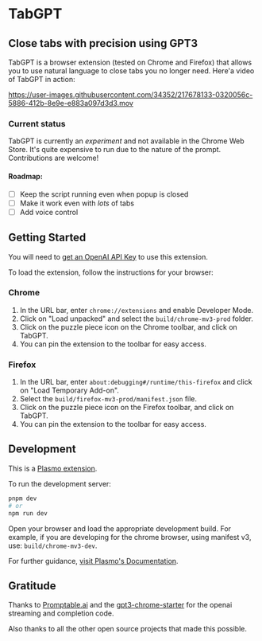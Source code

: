 # TabGPT
## Close tabs with precision using GPT3

TabGPT is a browser extension (tested on Chrome and Firefox) that allows you to use natural language to close tabs you no longer need. Here'a video of TabGPT in action:

https://user-images.githubusercontent.com/34352/217678133-0320056c-5886-412b-8e9e-e883a097d3d3.mov



### Current status

TabGPT is currently an *experiment* and not available in the Chrome Web Store. It's quite expensive to run due to the nature of the prompt. Contributions are welcome!

#### Roadmap:
- [ ] Keep the script running even when popup is closed
- [ ] Make it work even with *lots* of tabs
- [ ] Add voice control

## Getting Started

You will need to [get an OpenAI API Key](https://www.educative.io/answers/how-to-get-api-key-of-gpt-3) to use this extension. 

To load the extension, follow the instructions for your browser:

### Chrome
1. In the URL bar, enter `chrome://extensions` and enable Developer Mode.
2. Click on "Load unpacked" and select the `build/chrome-mv3-prod` folder.
3. Click on the puzzle piece icon on the Chrome toolbar, and click on TabGPT.
4. You can pin the extension to the toolbar for easy access.

### Firefox
1. In the URL bar, enter `about:debugging#/runtime/this-firefox` and click on "Load Temporary Add-on".
2. Select the `build/firefox-mv3-prod/manifest.json` file.
3. Click on the puzzle piece icon on the Firefox toolbar, and click on TabGPT.
4. You can pin the extension to the toolbar for easy access.


## Development

This is a [Plasmo extension](https://docs.plasmo.com/).

To run the development server:

```bash
pnpm dev
# or
npm run dev
```

Open your browser and load the appropriate development build. For example, if you are developing for the chrome browser, using manifest v3, use: `build/chrome-mv3-dev`.

For further guidance, [visit Plasmo's Documentation](https://docs.plasmo.com/).

## Gratitude
Thanks to [Promptable.ai](https://github.com/promptable) and the [gpt3-chrome-starter](https://github.com/promptable/gpt3-chrome-starter) for the openai streaming and completion code.

Also thanks to all the other open source projects that made this possible.
